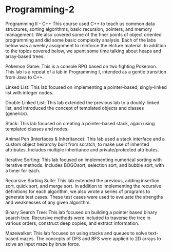 # Programming-2
Programming II - C++ This course used C++ to teach us common data structures, sorting algorithms, basic recursion, pointers, and memory management. We also covered some of the finer points of object oriented programming and did some basic complexity analysis. Each of the labs below was a weekly assignment to reinforce the elcture material. In addition to the topics covered below, we spent some time talking about heaps and array-based trees.

Pokemon Game: This is a console RPG based on two fighting Pokemon. This lab is a repeat of a lab in Programming I, intended as a gentle transition from Java to C++.

Linked List: This lab focused on implementing a pointer-based, singly-linked list with integer nodes.

Double Linked List: This lab extended the previous lab to a doubly-linked list, and introduced the concept of templated objects and classes (generics).

Stack: This lab focused on creating a pointer-based stack, again using templated classes and nodes.

Animal Pen (Interfaces & Inheritance): This lab used a stack interface and a custom object heirarchy built from scratch, to make use of inherited attributes. Includes multiple inheritance and private/protected attributes.

Iterative Sorting: This lab focused on implementing numerical sorting with iterative methods. Includes BOGOsort, selection sort, and bubble sort, with a timer for each.

Recursive Sorting Suite: This lab extended the previous, adding insertion sort, quick sort, and merge sort. In addition to implementing the recursive definitions for each algorithm, we also wrote a series of programs to generate test cases. These test cases were used to evaluate the strengths and weaknesses of any given algorithm.

Binary Search Tree: This lab focused on building a pointer based binary search tree. Recursive methods were included to traverse the tree in various orders, construct deep copies, and extract information.

Mazewalker: This lab focused on using stacks and queues to solve text-based mazes. The concepts of DFS and BFS were applied to 2D arrays to solve an input maze by brute force.

